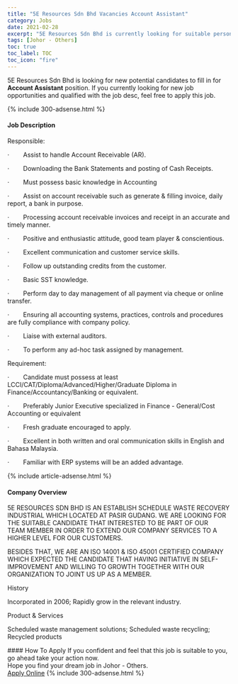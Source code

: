 ```yaml
---
title: "5E Resources Sdn Bhd Vacancies Account Assistant" 
category: Jobs 
date: 2021-02-28 
excerpt: "5E Resources Sdn Bhd is currently looking for suitable person to fill in the Account Assistant which based in Johor - Others" 
tags: [Johor - Others] 
toc: true 
toc_label: TOC 
toc_icon: "fire" 
--- 
```


<p>5E Resources Sdn Bhd is looking for new potential candidates to fill in for <b>Account Assistant</b> position. If you currently looking for new job opportunities and qualified with the job desc, feel free to apply this job.
</p>{% include 300-adsense.html %} 
<div><div><h4>Job Description</h4></div><div><div><span><div><p>Responsible:</p><p>&#183;&#160;&#160;&#160;&#160;&#160;&#160;&#160;&#160;Assist to handle Account Receivable (AR).</p><p>&#183;&#160;&#160;&#160;&#160;&#160;&#160;&#160;&#160;Downloading the Bank Statements and posting of Cash Receipts.</p><p>&#183;&#160;&#160;&#160;&#160;&#160;&#160;&#160;&#160;Must possess basic knowledge in Accounting</p><p>&#183;&#160;&#160;&#160;&#160;&#160;&#160;&#160;&#160;Assist on account receivable such as generate &amp; filling invoice, daily report, a bank in purpose.</p><p>&#183;&#160;&#160;&#160;&#160;&#160;&#160;&#160;&#160;Processing account receivable invoices and receipt in an accurate and timely manner.</p><p>&#183;&#160;&#160;&#160;&#160;&#160;&#160;&#160;&#160;Positive and enthusiastic attitude, good team player &amp; conscientious.</p><p>&#183;&#160;&#160;&#160;&#160;&#160;&#160;&#160;&#160;Excellent communication and customer service skills.</p><p>&#183;&#160;&#160;&#160;&#160;&#160;&#160;&#160;&#160;Follow up outstanding credits from the customer.</p><p>&#183;&#160;&#160;&#160;&#160;&#160;&#160;&#160;&#160;Basic SST knowledge.</p><p>&#183;&#160;&#160;&#160;&#160;&#160;&#160;&#160;&#160;Perform day to day management of all payment via cheque or online transfer.</p><p>&#183;&#160;&#160;&#160;&#160;&#160;&#160;&#160;&#160;Ensuring all accounting systems, practices, controls and procedures are fully compliance with company policy.</p><p>&#183;&#160;&#160;&#160;&#160;&#160;&#160;&#160;&#160;Liaise with external auditors.</p><p>&#183;&#160;&#160;&#160;&#160;&#160;&#160;&#160;&#160;To perform any ad-hoc task assigned by management.</p><p>Requirement:</p><p>&#183;&#160;&#160;&#160;&#160;&#160;&#160;&#160;&#160;Candidate must possess at least LCCI/CAT/Diploma/Advanced/Higher/Graduate Diploma in Finance/Accountancy/Banking or equivalent.</p><p>&#183;&#160;&#160;&#160;&#160;&#160;&#160;&#160;&#160;Preferably Junior Executive specialized in Finance - General/Cost Accounting or equivalent</p><p>&#183;&#160;&#160;&#160;&#160;&#160;&#160;&#160;&#160;Fresh graduate encouraged to apply.</p><p>&#183;&#160;&#160;&#160;&#160;&#160;&#160;&#160;&#160;Excellent in both written and oral communication skills in English and Bahasa Malaysia.</p><p>&#183;&#160;&#160;&#160;&#160;&#160;&#160;&#160;&#160;Familiar with ERP systems will be an added advantage.</p></div></span></div></div></div> 
{% include article-adsense.html %} 
<div><div><h4>Company Overview</h4></div><div><div><span><div><p>5E RESOURCES SDN BHD IS AN ESTABLISH SCHEDULE WASTE RECOVERY INDUSTRIAL WHICH&#160;LOCATED AT PASIR GUDANG. WE ARE LOOKING FOR THE SUITABLE CANDIDATE THAT INTERESTED TO BE PART OF OUR TEAM&#160;MEMBER IN ORDER TO EXTEND OUR COMPANY SERVICES TO A HIGHER LEVEL FOR OUR CUSTOMERS.</p><p>BESIDES THAT, WE ARE AN ISO 14001 &amp; ISO 45001 CERTIFIED COMPANY WHICH EXPECTED THE CANDIDATE THAT HAVING INITIATIVE IN SELF-IMPROVEMENT AND WILLING TO GROWTH TOGETHER WITH OUR ORGANIZATION TO JOINT US UP AS A MEMBER.</p><p>History</p><p>Incorporated in 2006; Rapidly grow in the relevant industry.</p><p>Product &amp; Services</p><p>Scheduled waste management solutions; Scheduled waste recycling; Recycled products</p></div></span></div></div></div> 
#### How To Apply 
If you confident and feel that this job is suitable to you, go ahead take your action now. <br/> 
Hope you find your dream job in Johor - Others. <br/> 
<a href="https://www.jobstreet.com.my/en/job/account-assistant-4492024?jobId=jobstreet-my-job-4492024&" class="btn btn--info" target="_blank" rel="nofollow noopenner">Apply Online</a> 
{% include 300-adsense.html %} 